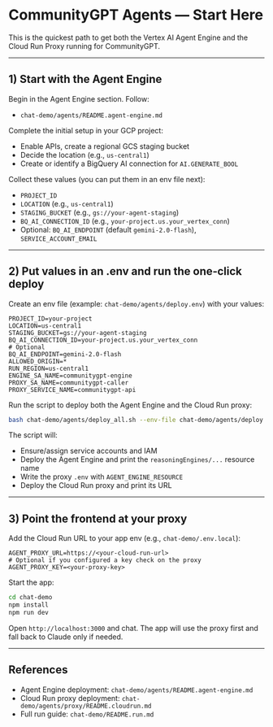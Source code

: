 # CommunityGPT Agents — Start Here

This is the quickest path to get both the Vertex AI Agent Engine and the Cloud Run Proxy running for CommunityGPT.

---

## 1) Start with the Agent Engine

Begin in the Agent Engine section. Follow:
- `chat-demo/agents/README.agent-engine.md`

Complete the initial setup in your GCP project:
- Enable APIs, create a regional GCS staging bucket
- Decide the location (e.g., `us-central1`)
- Create or identify a BigQuery AI connection for `AI.GENERATE_BOOL`

Collect these values (you can put them in an env file next):
- `PROJECT_ID`
- `LOCATION` (e.g., `us-central1`)
- `STAGING_BUCKET` (e.g., `gs://your-agent-staging`)
- `BQ_AI_CONNECTION_ID` (e.g., `your-project.us.your_vertex_conn`)
- Optional: `BQ_AI_ENDPOINT` (default `gemini-2.0-flash`), `SERVICE_ACCOUNT_EMAIL`

---

## 2) Put values in an .env and run the one‑click deploy

Create an env file (example: `chat-demo/agents/deploy.env`) with your values:

```
PROJECT_ID=your-project
LOCATION=us-central1
STAGING_BUCKET=gs://your-agent-staging
BQ_AI_CONNECTION_ID=your-project.us.your_vertex_conn
# Optional
BQ_AI_ENDPOINT=gemini-2.0-flash
ALLOWED_ORIGIN=*
RUN_REGION=us-central1
ENGINE_SA_NAME=communitygpt-engine
PROXY_SA_NAME=communitygpt-caller
PROXY_SERVICE_NAME=communitygpt-api
```

Run the script to deploy both the Agent Engine and the Cloud Run proxy:

```bash
bash chat-demo/agents/deploy_all.sh --env-file chat-demo/agents/deploy.env
```

The script will:
- Ensure/assign service accounts and IAM
- Deploy the Agent Engine and print the `reasoningEngines/...` resource name
- Write the proxy `.env` with `AGENT_ENGINE_RESOURCE`
- Deploy the Cloud Run proxy and print its URL

---

## 3) Point the frontend at your proxy

Add the Cloud Run URL to your app env (e.g., `chat-demo/.env.local`):

```
AGENT_PROXY_URL=https://<your-cloud-run-url>
# Optional if you configured a key check on the proxy
AGENT_PROXY_KEY=<your-proxy-key>
```

Start the app:

```bash
cd chat-demo
npm install
npm run dev
```

Open `http://localhost:3000` and chat. The app will use the proxy first and fall back to Claude only if needed.

---

## References
- Agent Engine deployment: `chat-demo/agents/README.agent-engine.md`
- Cloud Run proxy deployment: `chat-demo/agents/proxy/README.cloudrun.md`
- Full run guide: `chat-demo/README.run.md`
